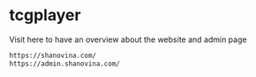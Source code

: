 # tcgplayer

Visit here to have an overview about the website and admin page

```bash
https://shanovina.com/
https://admin.shanovina.com/
```
